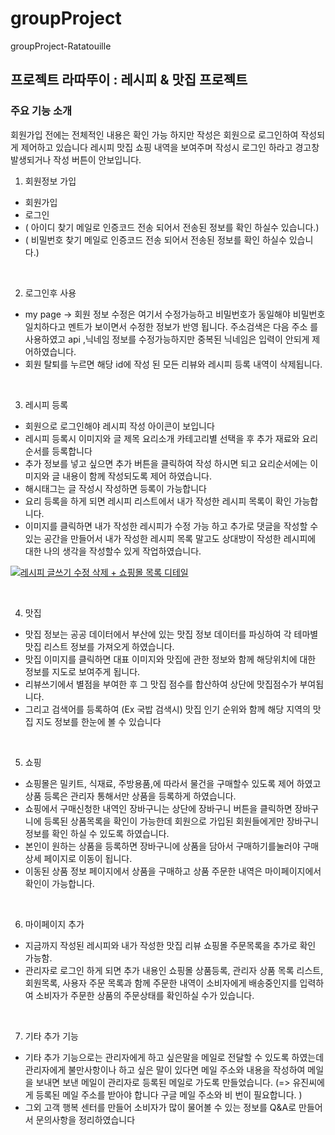 # groupProject
groupProject-Ratatouille


## 프로젝트 라따뚜이 : 레시피 & 맛집 프로젝트 

### 주요 기능 소개
회원가입 전에는 전체적인 내용은 확인 가능 하지만 작성은 회원으로 로그인하여 작성되게 제어하고 있습니다 
레시피 맛집 쇼핑 내역을 보여주며 작성시 로그인 하라고 경고창 발생되거나 작성 버튼이 안보입니다.

1. 회원정보 가입
- 회원가입
- 로그인
- ( 아이디 찾기 메일로 인증코드 전송 되어서 전송된 정보를 확인 하실수 있습니다.)
- ( 비밀번호 찾기 메일로 인증코드 전송 되어서 전송된 정보를 확인 하실수 있습니다.)

<br>

2. 로그인후 사용
- my page -> 회원 정보 수정은 여기서 수정가능하고 비밀번호가 동일해야 비밀번호 일치하다고 멘트가 보이면서 수정한 정보가 반영 됩니다.
주소검색은 다음 주소 를 사용하였고 api ,닉네임 정보를 수정가능하지만 중복된 닉네임은 입력이 안되게 제어하였습니다.
- 회원 탈퇴를 누르면 해당 id에 작성 된 모든 리뷰와 레시피 등록 내역이 삭제됩니다.

<br>

3. 레시피 등록
- 회원으로 로그인해야 레시피 작성 아이콘이 보입니다
- 레시피 등록시 이미지와 글 제목 요리소개 카테고리별 선택을 후 추가 재료와 요리순서를 등록합니다 
- 추가 정보를 넣고 싶으면 추가 버튼을 클릭하여 작성 하시면 되고 요리순서에는 이미지와 글 내용이 함께 작성되도록 제어 하였습니다.
- 해시태그는 글 작성시 작성하면 등록이 가능합니다
- 요리 등록을 하게 되면 레시피 리스트에서 내가 작성한 레시피 목록이 확인 가능합니다.
- 이미지를 클릭하면 내가 작성한 레시피가 수정 가능 하고 추가로 댓글을 작성할 수 있는 공간을 만들어서 
내가 작성한 레시피 목록 말고도 상대방이 작성한 레시피에 대한 나의 생각을 작성할수 있게 작업하였습니다.

[![레시피 글쓰기 수정 삭제 + 쇼핑몰 목록 디테일](https://img.youtube.com/vi/7wkH7P1ZbGk/0.jpg)](https://www.youtube.com/watch?v=7wkH7P1ZbGk?t=0s)

<br>

4. 맛집
- 맛집 정보는 공공 데이터에서 부산에 있는 맛집 정보 데이터를 파싱하여 각 테마별 맛집 리스트 정보를 가져오게 하였습니다.
- 맛집 이미지를 클릭하면 대표 이미지와 맛집에 관한 정보와 함께 해당위치에 대한 정보를 지도로 보여주게 됩니다.
- 리뷰쓰기에서 별점을 부여한 후 그 맛집 점수를 합산하여 상단에 맛집점수가 부여됩니다.
- 그리고 검색어를 등록하여 (Ex 국밥 검색시) 맛집 인기 순위와 함께 해당 지역의 맛집 지도 정보를 한눈에 볼 수 있습니다

<br>

5. 쇼핑
- 쇼핑몰은 밀키트, 식재료, 주방용품,에 따라서 물건을 구매할수 있도록 제어 하였고 상품 등록은 관리자 통해서만 상품을 등록하게 하였습니다.
- 쇼핑에서 구매신청한 내역인 장바구니는 상단에 장바구니 버튼을 클릭하면 장바구니에 등록된 상품목록을 확인이 가능한데
회원으로 가입된 회원들에게만 장바구니 정보를 확인 하실 수 있도록 하였습니다.
- 본인이 원하는 상품을 등록하면 장바구니에 상품을 담아서 구매하기를눌러야 구매 상세 페이지로 이동이 됩니다.
- 이동된 상품 정보 페이지에서 상품을 구매하고 상품 주문한 내역은 마이페이지에서 확인이 가능합니다.

<br>

6. 마이페이지 추가
- 지금까지 작성된 레시피와 내가 작성한 맛집 리뷰 쇼핑몰 주문목록을 추가로 확인 가능함.
- 관리자로 로그인 하게 되면 추가 내용인 쇼핑몰 상품등록, 관리자 상품 목록 리스트, 회원목록, 사용자 주문 목록과 함께 주문한 내역이
소비자에게 배송중인지를 입력하여 소비자가 주문한 상품의 주문상태를 확인하실 수가 있습니다.

<br>


7. 기타 추가 기능
- 기타 추가 기능으로는 관리자에게 하고 싶은말을 메일로 전달할 수 있도록 하였는데 관리자에게 불만사항이나 하고 싶은 말이 있다면
메일 주소와 내용을 작성하여 메일을 보내면 보낸 메일이 관리자로 등록된 메일로 가도록 만들었습니다.
(=> 유진씨에게 등록된 메일 주소를 받아야 합니다 구글 메일 주소와 비
번이 필요합니다. )
- 그외 고객 행복 센터를 만들어 소비자가 많이 물어볼 수 있는 정보를 Q&A로 만들어서 문의사항을 정리하였습니다
